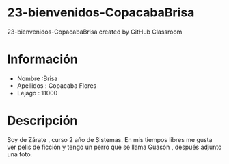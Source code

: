 # 23-bienvenidos-CopacabaBrisa
23-bienvenidos-CopacabaBrisa created by GitHub Classroom
# Información
- Nombre :Brisa
- Apellidos : Copacaba Flores
- Lejago : 11000
# Descripción
Soy de Zárate , curso 2 año de Sistemas.
En mis tiempos libres me gusta ver pelis de ficción
y tengo un perro que se llama Guasón , después adjunto una foto.

